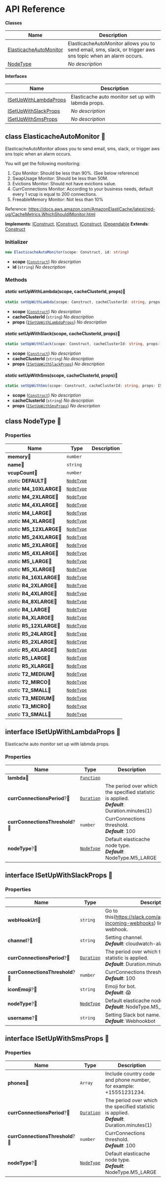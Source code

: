 # API Reference

**Classes**

Name|Description
----|-----------
[ElasticacheAutoMonitor](#cdk-elasticache-monitor-elasticacheautomonitor)|ElasticacheAutoMonitor allows you to send email, sms, slack, or trigger aws sns topic when an alarm occurs.
[NodeType](#cdk-elasticache-monitor-nodetype)|*No description*


**Interfaces**

Name|Description
----|-----------
[ISetUpWithLambdaProps](#cdk-elasticache-monitor-isetupwithlambdaprops)|Elasticache auto monitor set up with labmda props.
[ISetUpWithSlackProps](#cdk-elasticache-monitor-isetupwithslackprops)|*No description*
[ISetUpWithSmsProps](#cdk-elasticache-monitor-isetupwithsmsprops)|*No description*



## class ElasticacheAutoMonitor 🔹 <a id="cdk-elasticache-monitor-elasticacheautomonitor"></a>

ElasticacheAutoMonitor allows you to send email, sms, slack, or trigger aws sns topic when an alarm occurs.

You will get the following monitoring:
  1. Cpu Monitor: Should be less than 90%. (See below reference)
  2. SwapUsage Monitor: Should be less than 50M.
  3. Evictions Monitor: Should not have evictions value.
  4. CurrConnections Monitor: According to your business needs, default every 1 vcup is equal to 200 connections.
  5. FreeableMemory Monitor: Not less than 10%

Reference: https://docs.aws.amazon.com/AmazonElastiCache/latest/red-ug/CacheMetrics.WhichShouldIMonitor.html

__Implements__: [IConstruct](#constructs-iconstruct), [IConstruct](#aws-cdk-core-iconstruct), [IConstruct](#constructs-iconstruct), [IDependable](#aws-cdk-core-idependable)
__Extends__: [Construct](#aws-cdk-core-construct)

### Initializer




```ts
new ElasticacheAutoMonitor(scope: Construct, id: string)
```

* **scope** (<code>[Construct](#aws-cdk-core-construct)</code>)  *No description*
* **id** (<code>string</code>)  *No description*


### Methods


#### *static* setUpWithLambda(scope, cacheClusterId, props)🔹 <a id="cdk-elasticache-monitor-elasticacheautomonitor-setupwithlambda"></a>



```ts
static setUpWithLambda(scope: Construct, cacheClusterId: string, props: ISetUpWithLambdaProps): void
```

* **scope** (<code>[Construct](#aws-cdk-core-construct)</code>)  *No description*
* **cacheClusterId** (<code>string</code>)  *No description*
* **props** (<code>[ISetUpWithLambdaProps](#cdk-elasticache-monitor-isetupwithlambdaprops)</code>)  *No description*




#### *static* setUpWithSlack(scope, cacheClusterId, props)🔹 <a id="cdk-elasticache-monitor-elasticacheautomonitor-setupwithslack"></a>



```ts
static setUpWithSlack(scope: Construct, cacheClusterId: string, props: ISetUpWithSlackProps): void
```

* **scope** (<code>[Construct](#aws-cdk-core-construct)</code>)  *No description*
* **cacheClusterId** (<code>string</code>)  *No description*
* **props** (<code>[ISetUpWithSlackProps](#cdk-elasticache-monitor-isetupwithslackprops)</code>)  *No description*




#### *static* setUpWithSms(scope, cacheClusterId, props)🔹 <a id="cdk-elasticache-monitor-elasticacheautomonitor-setupwithsms"></a>



```ts
static setUpWithSms(scope: Construct, cacheClusterId: string, props: ISetUpWithSmsProps): void
```

* **scope** (<code>[Construct](#aws-cdk-core-construct)</code>)  *No description*
* **cacheClusterId** (<code>string</code>)  *No description*
* **props** (<code>[ISetUpWithSmsProps](#cdk-elasticache-monitor-isetupwithsmsprops)</code>)  *No description*






## class NodeType 🔹 <a id="cdk-elasticache-monitor-nodetype"></a>





### Properties


Name | Type | Description 
-----|------|-------------
**memory**🔹 | <code>number</code> | <span></span>
**name**🔹 | <code>string</code> | <span></span>
**vcupCount**🔹 | <code>number</code> | <span></span>
*static* **DEFAULT**🔹 | <code>[NodeType](#cdk-elasticache-monitor-nodetype)</code> | <span></span>
*static* **M4_10XLARGE**🔹 | <code>[NodeType](#cdk-elasticache-monitor-nodetype)</code> | <span></span>
*static* **M4_2XLARGE**🔹 | <code>[NodeType](#cdk-elasticache-monitor-nodetype)</code> | <span></span>
*static* **M4_4XLARGE**🔹 | <code>[NodeType](#cdk-elasticache-monitor-nodetype)</code> | <span></span>
*static* **M4_LARGE**🔹 | <code>[NodeType](#cdk-elasticache-monitor-nodetype)</code> | <span></span>
*static* **M4_XLARGE**🔹 | <code>[NodeType](#cdk-elasticache-monitor-nodetype)</code> | <span></span>
*static* **M5_12XLARGE**🔹 | <code>[NodeType](#cdk-elasticache-monitor-nodetype)</code> | <span></span>
*static* **M5_24XLARGE**🔹 | <code>[NodeType](#cdk-elasticache-monitor-nodetype)</code> | <span></span>
*static* **M5_2XLARGE**🔹 | <code>[NodeType](#cdk-elasticache-monitor-nodetype)</code> | <span></span>
*static* **M5_4XLARGE**🔹 | <code>[NodeType](#cdk-elasticache-monitor-nodetype)</code> | <span></span>
*static* **M5_LARGE**🔹 | <code>[NodeType](#cdk-elasticache-monitor-nodetype)</code> | <span></span>
*static* **M5_XLARGE**🔹 | <code>[NodeType](#cdk-elasticache-monitor-nodetype)</code> | <span></span>
*static* **R4_16XLARGE**🔹 | <code>[NodeType](#cdk-elasticache-monitor-nodetype)</code> | <span></span>
*static* **R4_2XLARGE**🔹 | <code>[NodeType](#cdk-elasticache-monitor-nodetype)</code> | <span></span>
*static* **R4_4XLARGE**🔹 | <code>[NodeType](#cdk-elasticache-monitor-nodetype)</code> | <span></span>
*static* **R4_8XLARGE**🔹 | <code>[NodeType](#cdk-elasticache-monitor-nodetype)</code> | <span></span>
*static* **R4_LARGE**🔹 | <code>[NodeType](#cdk-elasticache-monitor-nodetype)</code> | <span></span>
*static* **R4_XLARGE**🔹 | <code>[NodeType](#cdk-elasticache-monitor-nodetype)</code> | <span></span>
*static* **R5_12XLARGE**🔹 | <code>[NodeType](#cdk-elasticache-monitor-nodetype)</code> | <span></span>
*static* **R5_24LARGE**🔹 | <code>[NodeType](#cdk-elasticache-monitor-nodetype)</code> | <span></span>
*static* **R5_2XLARGE**🔹 | <code>[NodeType](#cdk-elasticache-monitor-nodetype)</code> | <span></span>
*static* **R5_4XLARGE**🔹 | <code>[NodeType](#cdk-elasticache-monitor-nodetype)</code> | <span></span>
*static* **R5_LARGE**🔹 | <code>[NodeType](#cdk-elasticache-monitor-nodetype)</code> | <span></span>
*static* **R5_XLARGE**🔹 | <code>[NodeType](#cdk-elasticache-monitor-nodetype)</code> | <span></span>
*static* **T2_MEDIUM**🔹 | <code>[NodeType](#cdk-elasticache-monitor-nodetype)</code> | <span></span>
*static* **T2_MIRCO**🔹 | <code>[NodeType](#cdk-elasticache-monitor-nodetype)</code> | <span></span>
*static* **T2_SMALL**🔹 | <code>[NodeType](#cdk-elasticache-monitor-nodetype)</code> | <span></span>
*static* **T3_MEDIUM**🔹 | <code>[NodeType](#cdk-elasticache-monitor-nodetype)</code> | <span></span>
*static* **T3_MICRO**🔹 | <code>[NodeType](#cdk-elasticache-monitor-nodetype)</code> | <span></span>
*static* **T3_SMALL**🔹 | <code>[NodeType](#cdk-elasticache-monitor-nodetype)</code> | <span></span>



## interface ISetUpWithLambdaProps 🔹 <a id="cdk-elasticache-monitor-isetupwithlambdaprops"></a>


Elasticache auto monitor set up with labmda props.

### Properties


Name | Type | Description 
-----|------|-------------
**lambda**🔹 | <code>[Function](#aws-cdk-aws-lambda-function)</code> | <span></span>
**currConnectionsPeriod**?🔹 | <code>[Duration](#aws-cdk-core-duration)</code> | The period over which the specified statistic is applied.<br/>__*Default*__: Duration.minutes(1)
**currConnectionsThreshold**?🔹 | <code>number</code> | CurrConnections threshold.<br/>__*Default*__: 100
**nodeType**?🔹 | <code>[NodeType](#cdk-elasticache-monitor-nodetype)</code> | Default elasticache node type.<br/>__*Default*__: NodeType.M5_LARGE



## interface ISetUpWithSlackProps 🔹 <a id="cdk-elasticache-monitor-isetupwithslackprops"></a>




### Properties


Name | Type | Description 
-----|------|-------------
**webHookUrl**🔹 | <code>string</code> | Go to this(https://slack.com/apps/A0F7XDUAZ-incoming-webhooks) link to apply for webhook.
**channel**?🔹 | <code>string</code> | Setting channel.<br/>__*Default*__: cloudwatch-alarm
**currConnectionsPeriod**?🔹 | <code>[Duration](#aws-cdk-core-duration)</code> | The period over which the specified statistic is applied.<br/>__*Default*__: Duration.minutes(1)
**currConnectionsThreshold**?🔹 | <code>number</code> | CurrConnections threshold.<br/>__*Default*__: 100
**iconEmoji**?🔹 | <code>string</code> | Emoji for bot.<br/>__*Default*__: :scream:
**nodeType**?🔹 | <code>[NodeType](#cdk-elasticache-monitor-nodetype)</code> | Default elasticache node type.<br/>__*Default*__: NodeType.M5_LARGE
**username**?🔹 | <code>string</code> | Setting Slack bot name.<br/>__*Default*__: Webhookbot



## interface ISetUpWithSmsProps 🔹 <a id="cdk-elasticache-monitor-isetupwithsmsprops"></a>




### Properties


Name | Type | Description 
-----|------|-------------
**phones**🔹 | <code>Array<string></code> | Include country code and phone number, for example: +15551231234.
**currConnectionsPeriod**?🔹 | <code>[Duration](#aws-cdk-core-duration)</code> | The period over which the specified statistic is applied.<br/>__*Default*__: Duration.minutes(1)
**currConnectionsThreshold**?🔹 | <code>number</code> | CurrConnections threshold.<br/>__*Default*__: 100
**nodeType**?🔹 | <code>[NodeType](#cdk-elasticache-monitor-nodetype)</code> | Default elasticache node type.<br/>__*Default*__: NodeType.M5_LARGE



